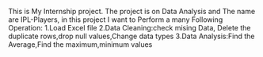 This is My Internship project. The project is on Data Analysis and The name are IPL-Players, in this project I want to Perform a many Following Operation:
1.Load  Excel file
2.Data Cleaning:check mising Data, Delete the duplicate rows,drop null values,Change data types
3.Data Analysis:Find the Average,Find the maximum,minimum values
